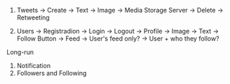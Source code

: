 1. Tweets
    -> Create
        -> Text
        -> Image -> Media Storage Server
    -> Delete
    -> Retweeting

2. Users 
    -> Registradion
    -> Login
    -> Logout
    -> Profile
        -> Image
        -> Text
        -> Follow Button
    -> Feed
        -> User's feed only?
        -> User + who they follow?



Long-run
1. Notification
2. Followers and Following
